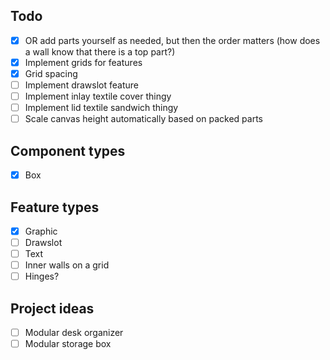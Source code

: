 ## Todo
- [x] OR add parts yourself as needed, but then the order matters (how does a wall know that there is a top part?)
- [x] Implement grids for features
- [x] Grid spacing
- [ ] Implement drawslot feature
- [ ] Implement inlay textile cover thingy
- [ ] Implement lid textile sandwich thingy
- [ ] Scale canvas height automatically based on packed parts

## Component types
- [x] Box

## Feature types
- [x] Graphic
- [ ] Drawslot
- [ ] Text
- [ ] Inner walls on a grid
- [ ] Hinges?

## Project ideas
- [ ] Modular desk organizer
- [ ] Modular storage box

